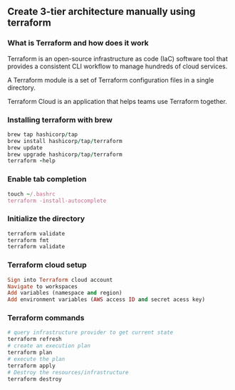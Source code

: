 ## Create 3-tier architecture manually using terraform

### What is Terraform and how does it work

Terraform is an open-source infrastructure as code (IaC) software tool that provides a consistent CLI workflow to manage hundreds of cloud services.

A Terraform module is a set of Terraform configuration files in a single directory.

Terraform Cloud is an application that helps teams use Terraform together. 


### Installing terraform with brew
```ruby
brew tap hashicorp/tap
brew install hashicorp/tap/terraform
brew update
brew upgrade hashicorp/tap/terraform
terraform -help
```
### Enable tab completion
```ruby
touch ~/.bashrc
terraform -install-autocomplete
```

### Initialize the directory
```ruby
terraform validate
terraform fmt
terraform validate
```

### Terraform cloud setup
```ruby
Sign into Terraform cloud account
Navigate to workspaces
Add variables (namespace and region)
Add environment variables (AWS access ID and secret acess key)
```

### Terraform commands
```ruby
# query infrastructure provider to get current state
terraform refresh
# create an execution plan
terraform plan
# execute the plan 
terraform apply
# Destroy the resources/infrastructure
terraform destroy
```